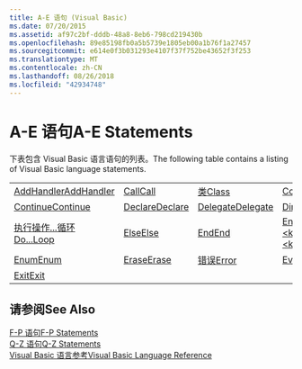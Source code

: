 ```yaml
---
title: A-E 语句 (Visual Basic)
ms.date: 07/20/2015
ms.assetid: af97c2bf-dddb-48a8-8eb6-798cd219430b
ms.openlocfilehash: 89e85198fb0a5b5739e1805eb00a1b76f1a27457
ms.sourcegitcommit: e614e0f3b031293e4107f37f752be43652f3f253
ms.translationtype: MT
ms.contentlocale: zh-CN
ms.lasthandoff: 08/26/2018
ms.locfileid: "42934748"
---
```

# <a name="a-e-statements"></a><span data-ttu-id="607ac-102">A-E 语句</span><span class="sxs-lookup"><span data-stu-id="607ac-102">A-E Statements</span></span>
<span data-ttu-id="607ac-103">下表包含 Visual Basic 语言语句的列表。</span><span class="sxs-lookup"><span data-stu-id="607ac-103">The following table contains a listing of Visual Basic language statements.</span></span>  
  
|||||  
|---|---|---|---|  
|[<span data-ttu-id="607ac-104">AddHandler</span><span class="sxs-lookup"><span data-stu-id="607ac-104">AddHandler</span></span>](../../../visual-basic/language-reference/statements/addhandler-statement.md)|[<span data-ttu-id="607ac-105">Call</span><span class="sxs-lookup"><span data-stu-id="607ac-105">Call</span></span>](../../../visual-basic/language-reference/statements/call-statement.md)|[<span data-ttu-id="607ac-106">类</span><span class="sxs-lookup"><span data-stu-id="607ac-106">Class</span></span>](../../../visual-basic/language-reference/statements/class-statement.md)|[<span data-ttu-id="607ac-107">Const</span><span class="sxs-lookup"><span data-stu-id="607ac-107">Const</span></span>](../../../visual-basic/language-reference/statements/const-statement.md)|  
|[<span data-ttu-id="607ac-108">Continue</span><span class="sxs-lookup"><span data-stu-id="607ac-108">Continue</span></span>](../../../visual-basic/language-reference/statements/continue-statement.md)|[<span data-ttu-id="607ac-109">Declare</span><span class="sxs-lookup"><span data-stu-id="607ac-109">Declare</span></span>](../../../visual-basic/language-reference/statements/declare-statement.md)|[<span data-ttu-id="607ac-110">Delegate</span><span class="sxs-lookup"><span data-stu-id="607ac-110">Delegate</span></span>](../../../visual-basic/language-reference/statements/delegate-statement.md)|[<span data-ttu-id="607ac-111">Dim</span><span class="sxs-lookup"><span data-stu-id="607ac-111">Dim</span></span>](../../../visual-basic/language-reference/statements/dim-statement.md)|  
|[<span data-ttu-id="607ac-112">执行操作...循环</span><span class="sxs-lookup"><span data-stu-id="607ac-112">Do...Loop</span></span>](../../../visual-basic/language-reference/statements/do-loop-statement.md)|[<span data-ttu-id="607ac-113">Else</span><span class="sxs-lookup"><span data-stu-id="607ac-113">Else</span></span>](../../../visual-basic/language-reference/statements/else-statement.md)|[<span data-ttu-id="607ac-114">End</span><span class="sxs-lookup"><span data-stu-id="607ac-114">End</span></span>](../../../visual-basic/language-reference/statements/end-statement.md)|[<span data-ttu-id="607ac-115">End \<keyword></span><span class="sxs-lookup"><span data-stu-id="607ac-115">End \<keyword></span></span>](../../../visual-basic/language-reference/statements/end-keyword-statement.md)|  
|[<span data-ttu-id="607ac-116">Enum</span><span class="sxs-lookup"><span data-stu-id="607ac-116">Enum</span></span>](../../../visual-basic/language-reference/statements/enum-statement.md)|[<span data-ttu-id="607ac-117">Erase</span><span class="sxs-lookup"><span data-stu-id="607ac-117">Erase</span></span>](../../../visual-basic/language-reference/statements/erase-statement.md)|[<span data-ttu-id="607ac-118">错误</span><span class="sxs-lookup"><span data-stu-id="607ac-118">Error</span></span>](../../../visual-basic/language-reference/statements/error-statement.md)|[<span data-ttu-id="607ac-119">Event</span><span class="sxs-lookup"><span data-stu-id="607ac-119">Event</span></span>](../../../visual-basic/language-reference/statements/event-statement.md)|  
|[<span data-ttu-id="607ac-120">Exit</span><span class="sxs-lookup"><span data-stu-id="607ac-120">Exit</span></span>](../../../visual-basic/language-reference/statements/exit-statement.md)||||  
  
## <a name="see-also"></a><span data-ttu-id="607ac-121">请参阅</span><span class="sxs-lookup"><span data-stu-id="607ac-121">See Also</span></span>  
 [<span data-ttu-id="607ac-122">F-P 语句</span><span class="sxs-lookup"><span data-stu-id="607ac-122">F-P Statements</span></span>](../../../visual-basic/language-reference/statements/f-p-statements.md)  
 [<span data-ttu-id="607ac-123">Q-Z 语句</span><span class="sxs-lookup"><span data-stu-id="607ac-123">Q-Z Statements</span></span>](../../../visual-basic/language-reference/statements/q-z-statements.md)  
 [<span data-ttu-id="607ac-124">Visual Basic 语言参考</span><span class="sxs-lookup"><span data-stu-id="607ac-124">Visual Basic Language Reference</span></span>](../../../visual-basic/language-reference/index.md)
